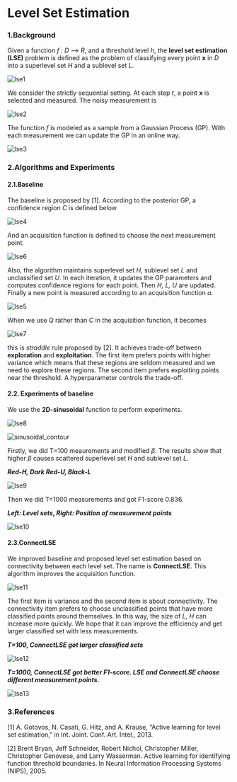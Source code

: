 # Level Set Estimation

### 1.Background

Given a function *f : D* --> *R*, and a threshold level *h*, the **level set estimation (LSE)** problem is defined as the problem of classifying every point **x** in *D* into a superlevel set *H* and a sublevel set *L*.

![lse1](../src/lse1.png)

We consider the strictly sequential setting. At each step *t*, a point **x** is selected and measured. The noisy measurement is

![lse2](../src/lse2.png)

The function *f* is modeled as a sample from a Gaussian Process (GP). With each measurement we can update the GP in an online way.

![lse3](../src/lse3.png)

### 2.Algorithms and Experiments

#### 2.1.Baseline

The baseline is proposed by [1]. According to the posterior GP,  a confidence region *C* is defined below

![lse4](../src/lse4.png)

And an acquisition function is defined to choose the next measurement point.

![lse6](../src/lse6.png)

Also, the algorithm maintains superlevel set *H*, sublevel set *L* and unclassified set *U*. In each iteration, it updates the GP parameters and computes confidence regions for each point. Then *H, L, U* are updated. Finally a new point is measured according to an acquisition function *a*.

![lse5](../src/lse5.png)

When we use *Q* rather than *C* in the acquisition function, it becomes

![lse7](../src/lse7.png)

this is *straddle* rule proposed by [2]. It achieves trade-off between **exploration** and **exploitation**. The first item prefers points with higher variance which means that these regions are seldom measured and we need to explore these regions. The second item prefers exploiting points near the threshold. A hyperparameter controls the trade-off.

#### 2.2. Experiments of baseline

We use the **2D-sinusoidal** function to perform experiments.

![lse8](../src/lse8.png)

![sinusoidal_contour](../src/sinusoidal_contour.jpg)

Firstly, we did T=100 meaurements and modified $\beta$. The results show that higher $\beta$ causes scattered superlevel set *H* and sublevel set *L*.

***Red-H, Dark Red-U, Black-L***

![lse9](../src/lse9.png)

Then we did T=1000 measurements and got F1-score 0.836. 

***Left: Level sets, Right: Position of measurement points***

![lse10](../src/lse10.png)

#### 2.3.ConnectLSE

We improved baseline and proposed level set estimation based on connectivity between each level set. The name is **ConnectLSE**. This algorithm improves the acquisition function.

![lse11](../src/lse11.png)

The first item is variance and the second item is about connectivity. The connectivity item prefers to choose unclassified points that have more classified points around themselves. In this way, the size of *L, H* can increase more quickly. We hope that it can improve the efficiency and get larger classified set with less measurements.

***T=100, ConnectLSE got larger classified sets***

![lse12](../src/lse12.png)

***T=1000, ConnectLSE got better F1-score. LSE and ConnectLSE choose different measurement points.***

![lse13](../src/lse13.png)

### 3.References

[1] A. Gotovos, N. Casati, G. Hitz, and A. Krause, “Active learning for level set estimation,” in
Int. Joint. Conf. Art. Intel., 2013.

[2] Brent Bryan, Jeff Schneider, Robert Nichol, Christopher Miller, Christopher Genovese, and Larry Wasserman. Active learning for identifying function threshold boundaries. In Neural Information Processing Systems (NIPS), 2005.

